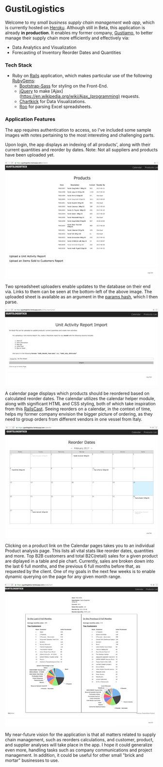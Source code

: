 # GustiLogistics

Welcome to my *small business supply chain management web app*, which is currently hosted on [Heroku](https://www.heroku.com/). Although still in Beta, this application is already **in production**. It enables my former company, [Gustiamo](https://www.gustiamo.com/), to better manage their supply chain more efficiently and effectively via:
* Data Analytics and Visualization
* Forecasting of Inventory Reorder Dates and Quantities

### Tech Stack

* Ruby on [Rails](http://rubyonrails.org/) application, which makes particular use of the following [RubyGems](https://rubygems.org/):
  * [Bootstrap-Sass](https://github.com/twbs/bootstrap-sass/) for styling on the Front-End.
  * [jQuery](https://rubygems.org/gems/jquery-rails) to make [Ajax](https://en.wikipedia.org/wiki/Ajax_(programming) requests.
  * [Chartkick](https://github.com/ankane/chartkick) for Data Visualizations.
  * [Roo](https://github.com/roo-rb/roo) for parsing Excel spreadsheets.

### Application Features

The app requires authentication to access, so I've included some sample images with notes pertaining to the most interesting and challenging parts. 

Upon login, the app displays an indexing of all products', along with their current quantities and reorder by dates. Note: Not all suppliers and products have been uploaded yet.

![alt text](/sample_images/ProductsIndexPage.png "Products List")

Two spreadsheet uploaders enable updates to the database on their end via. Links to them can be seen at the bottom-left of the above image. The uploaded sheet is available as an argument in the [params hash](https://gorails.com/episodes/the-params-hash), which I then parse. 

![alt text](/sample_images/FileUploader.png "File Uploader")

A calendar page displays which products should be reordered based on calculated reorder dates. The calendar utilizes the calendar helper module, along with significant HTML and CSS styling, both of which take inspiration from this [RailsCast](http://railscasts.com/episodes/213-calendars). Seeing reorders on a calendar, in the context of time, helps my former company envision the bigger picture of ordering, as they need to group orders from different vendors in one vessel from Italy. 

![alt text](/sample_images/CalendarPage.png "Calendar Prototype")

Clicking on a product link on the Calendar pages takes you to an individual Product analysis page. This lists all vital stats like reorder dates, quantities and more. Top B2B customers and total B2C(retail) sales for a given product are diplayed in a table and pie chart. Currently, sales are broken down into the last 6 full months, and the previous 6 full months before that, as requested by the client. One of my goals in the next few weeks is to enable dynamic querying on the page for any given month range.  

![alt text](/sample_images/ProductAnalysisPage.png "Product Analysis")

My near-future vision for the application is that all matters related to supply chain management, such as reorders calculations, and customer, product, and supplier analyses will take place in the app. I hope it could generalize even more, handling tasks such as company communications and project management. In addition, it could be useful for other small "brick and mortar" businesses to use.
